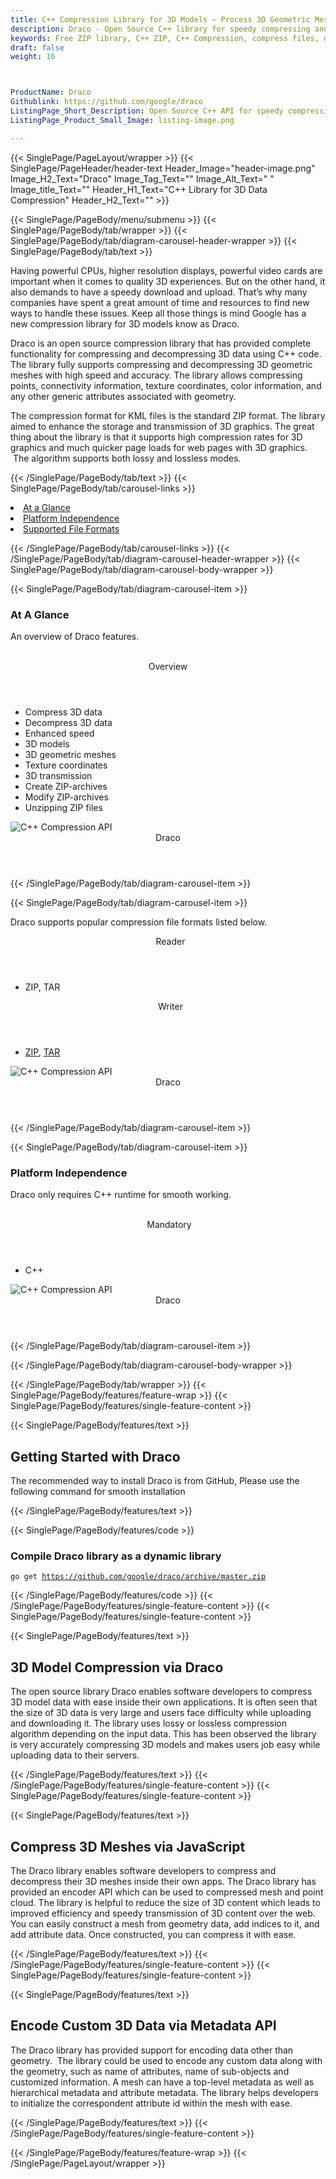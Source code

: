 ```yaml
---
title: C++ Compression Library for 3D Models – Process 3D Geometric Meshes
description: Draco - Open Source C++ library for speedy compressing and decompressing of 3D geometric meshes & point clouds. It enhances storage and transmission of 3D data.
keywords: Free ZIP library, C++ ZIP, C++ Compression, compress files, decompress files, ZIP C++ API, cpp compression Library, Open Source C++ Library, C++ Zip programming, create  zip archives, Opening zip archives, Modify ZIP archives, save archive to a file, List zip archive, password protected ZIP archives
draft: false
weight: 16



ProductName: Draco
Githublink: https://github.com/google/draco
ListingPage_Short_Description: Open Source C++ API for speedy compression and decompression of 3D geometric meshes & point clouds.
ListingPage_Product_Small_Image: listing-image.png 

---
```


{{< SinglePage/PageLayout/wrapper >}}
{{< SinglePage/PageHeader/header-text
Header_Image="header-image.png"
Image_H2_Text="Draco"
Image_Tag_Text=""
Image_Alt_Text=" "
Image_title_Text=""
Header_H1_Text="C++ Library for 3D Data Compression"
Header_H2_Text="" >}}

{{< SinglePage/PageBody/menu/submenu >}}
{{< SinglePage/PageBody/tab/wrapper >}}
{{< SinglePage/PageBody/tab/diagram-carousel-header-wrapper >}}
{{< SinglePage/PageBody/tab/text >}}



<p>Having powerful CPUs, higher resolution displays, powerful video cards are important when it comes to quality 3D experiences. But on the other hand, it also demands to have a speedy download and upload. That’s why many companies have spent a great amount of time and resources to find new ways to handle these issues. Keep all those things is mind Google has a new compression library for 3D models know as Draco.</p>
<p>Draco is an open source compression library that has provided complete functionality for compressing and decompressing 3D data using C++ code. The library fully supports compressing and decompressing 3D geometric meshes with high speed and accuracy. The library allows compressing points, connectivity information, texture coordinates, color information, and any other generic attributes associated with geometry.</p>
<p>The compression format for KML files is the standard ZIP format. The library aimed to enhance the storage and transmission of 3D graphics. The great thing about the library is that it supports high compression rates for 3D graphics and much quicker page loads for web pages with 3D graphics.  The algorithm supports both lossy and lossless modes.</p>

{{< /SinglePage/PageBody/tab/text >}}
{{< SinglePage/PageBody/tab/carousel-links >}}

<li data-target="#diagramcarousel" data-slide-to="0"><a href="#">At a Glance</a></li>
<li data-target="#diagramcarousel" data-slide-to="2"><a href="#">Platform Independence</a></li>
<li data-target="#diagramcarousel" data-slide-to="1"><a class="activetab" href="#">Supported File Formats</a></li>


{{< /SinglePage/PageBody/tab/carousel-links >}}
{{< /SinglePage/PageBody/tab/diagram-carousel-header-wrapper >}}
{{< SinglePage/PageBody/tab/diagram-carousel-body-wrapper >}}

{{< SinglePage/PageBody/tab/diagram-carousel-item >}}
<h3>At A Glance</h3>
<p>An overview of Draco features.</p>
<div class="diagram1 d1-poi">
<div class="d1-row">
<div class="d1-col d1-left"> </div>
<!--/left-->
<div class="d1-col d1-right"><header>Overview</header>
<ul>
<li>Compress 3D data</li>
<li>Decompress 3D data</li>
<li>Enhanced speed</li>
<li>3D models</li>
<li>3D geometric meshes</li>
<li>Texture coordinates</li>
<li>3D transmission</li>
<li>Create ZIP-archives</li>
<li>Modify ZIP-archives</li>
<li>Unzipping ZIP files</li>
</ul>
</div>
<!--/right--></div>
<!--/row-->
<div class="d1-logo"><img class="bg-lite" src='listing-image.png' alt="C++ Compression API"><header>Draco</header><footer><small></small></footer></div>
<!--/logo--></div>
<!--/diagram1-->
{{< /SinglePage/PageBody/tab/diagram-carousel-item >}}

{{< SinglePage/PageBody/tab/diagram-carousel-item >}}
<p>Draco supports popular compression file formats listed below.</p>
<div class="diagram1 d2  d1-poi">
<div class="d1-row">
<div class="d1-col d1-left"><header><i class="fa fa-arrows-v "> </i> Reader</header>
<ul>
<li>ZIP, TAR</li>
</ul>
</div>
<!--/left-->
<div class="d1-col d1-right"><header><i class="fa  fa-long-arrow-down"> </i> Writer</header>
<ul>
<li><a href="https://docs.fileformat.com/compression/zip/">ZIP</a>, <a href="https://docs.fileformat.com/compression/tar/">TAR</a></li>
</ul>
</div>
<!--/right--></div>
<!--/row-->
<div class="d1-logo"><img class="bg-lite" src='listing-image.png' alt="C++ Compression API"><header>Draco</header><footer><small></small></footer></div>
<!--/logo--></div>
<!--/diagram2-->
{{< /SinglePage/PageBody/tab/diagram-carousel-item >}}

{{< SinglePage/PageBody/tab/diagram-carousel-item >}}
<h3>Platform Independence</h3>
<p>Draco only requires C++ runtime for smooth working.</p>
<div class="diagram1 d1-poi">
<div class="d1-row">
<div class="d1-col d1-left"> </div>
<!--/left-->
<div class="d1-col d1-right"><header><i class="fa fa-cubes"> </i>Mandatory</header>
<ul>
<li>C++</li>
</ul>
</div>
<!--/right--></div>
<!--/row-->
<div class="d1-logo"><img class="bg-lite" src='listing-image.png' alt="C++ Compression API"><header>Draco</header><footer><small></small></footer></div>
<!--/logo--></div>
<!--/diagram2 -->
{{< /SinglePage/PageBody/tab/diagram-carousel-item >}}

{{< /SinglePage/PageBody/tab/diagram-carousel-body-wrapper >}}

{{< /SinglePage/PageBody/tab/wrapper >}}
{{< SinglePage/PageBody/features/feature-wrap >}}
{{< SinglePage/PageBody/features/single-feature-content >}}

{{< SinglePage/PageBody/features/text >}}
<h2 class="h2title">Getting Started with Draco</h2>
<p>The recommended way to install Draco is from GitHub, Please use the following command for smooth installation</p>
{{< /SinglePage/PageBody/features/text >}}

{{< SinglePage/PageBody/features/code >}}
<h3>Compile Draco library as a dynamic library</h3>
<pre><code class="html">go get <a href="https://github.com/google/draco/archive/master.zip">https://github.com/google/draco/archive/master.zip</a><br></code></pre>


{{< /SinglePage/PageBody/features/code >}}
{{< /SinglePage/PageBody/features/single-feature-content >}}
{{< SinglePage/PageBody/features/single-feature-content >}}

{{< SinglePage/PageBody/features/text >}}
<h2 class="h2title">3D Model Compression via Draco</h2>
<p>The open source library Draco enables software developers to compress 3D model data with ease inside their own applications. It is often seen that the size of 3D data is very large and users face difficulty while uploading and downloading it. The library uses lossy or lossless compression algorithm depending on the input data. This has been observed the library is very accurately compressing 3D models and makes users job easy while uploading data to their servers.</p>

{{< /SinglePage/PageBody/features/text >}}
{{< /SinglePage/PageBody/features/single-feature-content >}}
{{< SinglePage/PageBody/features/single-feature-content >}}

{{< SinglePage/PageBody/features/text >}}
<h2 class="h2title">Compress 3D Meshes via JavaScript</h2>
<p>The Draco library enables software developers to compress and decompress their 3D meshes inside their own apps. The Draco library has provided an encoder API which can be used to compressed mesh and point cloud. The library is helpful to reduce the size of 3D content which leads to improved efficiency and speedy transmission of 3D content over the web. You can easily construct a mesh from geometry data, add indices to it, and add attribute data. Once constructed, you can compress it with ease.</p>

{{< /SinglePage/PageBody/features/text >}}
{{< /SinglePage/PageBody/features/single-feature-content >}}
{{< SinglePage/PageBody/features/single-feature-content >}}

{{< SinglePage/PageBody/features/text >}}
<h2 class="h2title">Encode Custom 3D Data via Metadata API</h2>
<p>The Draco library has provided support for encoding data other than geometry.  The library could be used to encode any custom data along with the geometry, such as name of attributes, name of sub-objects and customized information. A mesh can have a top-level metadata as well as hierarchical metadata and attribute metadata. The library helps developers to initialize the correspondent attribute id within the mesh with ease.</p>

{{< /SinglePage/PageBody/features/text >}}
{{< /SinglePage/PageBody/features/single-feature-content >}}

{{< /SinglePage/PageBody/features/feature-wrap >}}
{{< /SinglePage/PageLayout/wrapper >}}